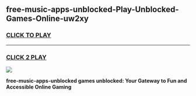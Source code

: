
## free-music-apps-unblocked-Play-Unblocked-Games-Online-uw2xy
<h3>
<a href="https://premium76.site?title=free-music-apps-unblocked&ref=25A">CLICK TO PLAY</a></h3>
<hr>

<h3>
<a href="https://premium76.site?title=free-music-apps-unblocked&ref=25A">CLICK 2 PLAY</a>
  
</h3>

<a href="https://premium76.site?title=free-music-apps-unblocked&ref=25A"><img src="https://clearcache.store/games.png"></a>


**free-music-apps-unblocked games unblocked: Your Gateway to Fun and Accessible Online Gaming**
